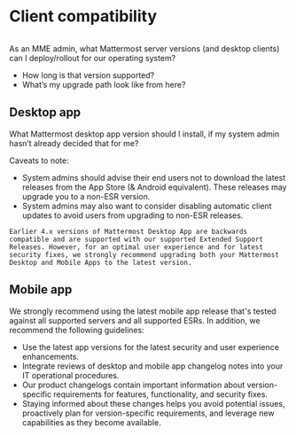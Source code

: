 # Client compatibility

```{include} ../_static/badges/allplans-cloud-selfhosted.md
```

As an MME admin, what Mattermost server versions (and desktop clients) can I deploy/rollout for our operating system? 
- How long is that version supported? 
- What’s my upgrade path look like from here?

## Desktop app

What Mattermost desktop app version should I install, if my system admin hasn’t already decided that for me?

Caveats to note:
- System admins should advise their end users not to download the latest releases from the App Store (& Android equivalent). These releases may upgrade you to a non-ESR version.
- System admins may also want to consider disabling automatic client updates to avoid users from upgrading to non-ESR releases.

```{Note}
Earlier 4.x versions of Mattermost Desktop App are backwards compatible and are supported with our supported Extended Support Releases. However, for an optimal user experience and for latest security fixes, we strongly recommend upgrading both your Mattermost Desktop and Mobile Apps to the latest version.
```

## Mobile app

We strongly recommend using the latest mobile app release that's tested against all supported servers and all supported ESRs. In addition, we recommend the following guidelines:
- Use the latest app versions for the latest security and user experience enhancements.
- Integrate reviews of desktop and mobile app changelog notes into your IT operational procedures. 
- Our product changelogs contain important information about version-specific requirements for features, functionality, and security fixes. 
- Staying informed about these changes helps you avoid potential issues, proactively plan for version-specific requirements, and leverage new capabilities as they become available.
